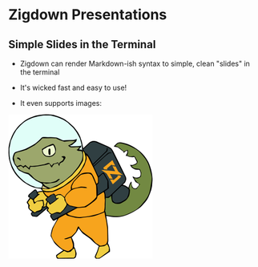 # Zigdown Presentations

## Simple Slides in the Terminal

- Zigdown can render Markdown-ish syntax to simple, clean "slides" in the terminal

- It's wicked fast and easy to use!

- It even supports images:

![Zig is Awesome!](zig-zero.png)
